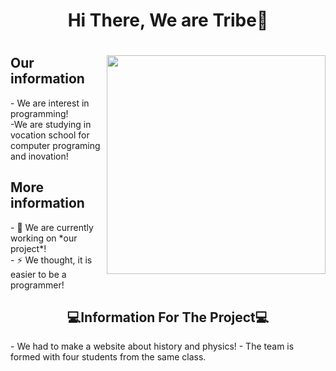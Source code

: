 <h1 align = "center"> Hi There, We are Tribe👋<h1>
  <img align="right" height="350" width="350" alt="" src="https://c.tenor.com/2uyENRmiUt0AAAAC/coding.gif">
  
  <h2> Our information </h2>
  - We are interest in programming! <br>
  -We are studying in vocation school for computer programing and inovation! <br>
  
  <h2> More information </h2>
  - 🔭 We are currently working on *our project*!
  <br>
  - ⚡ We thought, it is easier to be a programmer!
  <br>
  <h2 align="center">💻Information For The Project💻</a></h2>
  - We had to make a website about history and physics!
  - The team is formed with four students from the same class.
